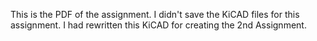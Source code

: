 This is the PDF of the assignment. I didn't save the KiCAD files for this assignment. I had rewritten this KiCAD for creating the 2nd Assignment.
